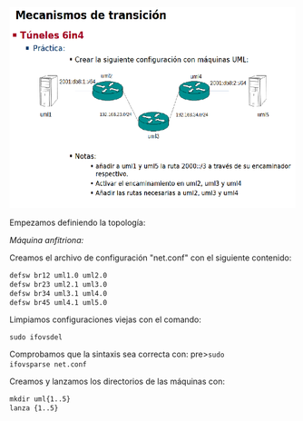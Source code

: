 ![](images/practica2.png)

Empezamos definiendo la topología:

*Máquina anfitriona:*

Creamos el archivo de configuración "net.conf" con el siguiente contenido:
<pre><code>defsw br12 uml1.0 uml2.0
defsw br23 uml2.1 uml3.0
defsw br34 uml3.1 uml4.0
defsw br45 uml4.1 uml5.0</code></pre>

Limpiamos configuraciones viejas con el comando:
<pre><code>sudo ifovsdel</code></pre>

Comprobamos que la sintaxis sea correcta con:
pre><code>sudo ifovsparse net.conf</code></pre>

Creamos y lanzamos los directorios de las máquinas con:
<pre><code>mkdir uml{1..5}
lanza {1..5}</code></pre>
